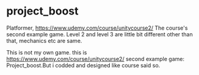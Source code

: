 # project_boost
Platformer, https://www.udemy.com/course/unitycourse2/ The course's second example game. Level 2 and level 3 are little bit different other than that, mechanics etc are same.

This is not my own game. this is  https://www.udemy.com/course/unitycourse2/ second example game: Project_boost.But i codded and designed like course said so.
